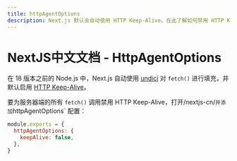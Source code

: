 ```yaml
---
title: httpAgentOptions
description: Next.js 默认会自动使用 HTTP Keep-Alive。在此了解如何禁用 HTTP Keep-Alive。
---
```


# NextJS中文文档 - HttpAgentOptions

在 18 版本之前的 Node.js 中，Next.js 自动使用 [undici](/nextjs-cn/architecture/supported-browsers#polyfills) 对 `fetch()` 进行填充，并默认启用 [HTTP Keep-Alive](https://developer.mozilla.org/docs/Web/HTTP/Headers/Keep-Alive)。

要为服务器端的所有 `fetch()` 调用禁用 HTTP Keep-Alive，打开/nextjs-cn/`并添加`httpAgentOptions` 配置：

```js
module.exports = {
  httpAgentOptions: {
    keepAlive: false,
  },
}
```
